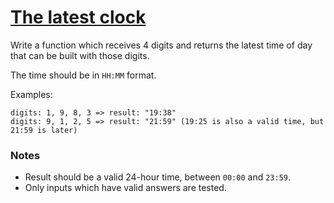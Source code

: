 # [The latest clock](https://www.codewars.com/kata/the-latest-clock "https://www.codewars.com/kata/58925dcb71f43f30cd00005f")

Write a function which receives 4 digits and returns the latest time of day that can be built with those digits.

The time should be in `HH:MM` format.

Examples:
```
digits: 1, 9, 8, 3 => result: "19:38"
digits: 9, 1, 2, 5 => result: "21:59" (19:25 is also a valid time, but 21:59 is later)
```

### Notes

- Result should be a valid 24-hour time, between `00:00` and `23:59`.
- Only inputs which have valid answers are tested.
